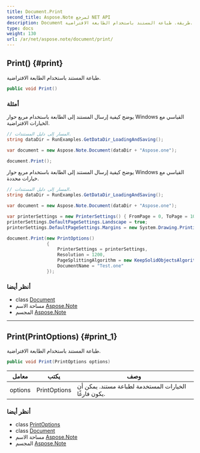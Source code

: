 ```yaml
---
title: Document.Print
second_title: Aspose.Note لمرجع NET API
description: Document طريقة. طباعة المستند باستخدام الطابعة الافتراضية.
type: docs
weight: 130
url: /ar/net/aspose.note/document/print/
---
```

## Print() {#print}

طباعة المستند باستخدام الطابعة الافتراضية.

```csharp
public void Print()
```

### أمثلة

يوضح كيفية إرسال المستند إلى الطابعة باستخدام مربع حوار Windows القياسي مع الخيارات الافتراضية.

```csharp
// المسار إلى دليل المستندات.
string dataDir = RunExamples.GetDataDir_LoadingAndSaving();

var document = new Aspose.Note.Document(dataDir + "Aspose.one");

document.Print();
```

يوضح كيفية إرسال المستند إلى الطابعة باستخدام مربع حوار Windows القياسي مع خيارات محددة.

```csharp
// المسار إلى دليل المستندات.
string dataDir = RunExamples.GetDataDir_LoadingAndSaving();

var document = new Aspose.Note.Document(dataDir + "Aspose.one");

var printerSettings = new PrinterSettings() { FromPage = 0, ToPage = 10 };
printerSettings.DefaultPageSettings.Landscape = true;
printerSettings.DefaultPageSettings.Margins = new System.Drawing.Printing.Margins(50, 50, 150, 50);

document.Print(new PrintOptions()
               {
                   PrinterSettings = printerSettings,
                   Resolution = 1200,
                   PageSplittingAlgorithm = new KeepSolidObjectsAlgorithm(),
                   DocumentName = "Test.one"
               });
```

### أنظر أيضا

* class [Document](../)
* مساحة الاسم [Aspose.Note](../../document/)
* المجسم [Aspose.Note](../../../)

---

## Print(PrintOptions) {#print_1}

طباعة المستند باستخدام الطابعة الافتراضية.

```csharp
public void Print(PrintOptions options)
```

| معامل | يكتب | وصف |
| --- | --- | --- |
| options | PrintOptions | الخيارات المستخدمة لطباعة مستند. يمكن أن يكون فارغًا. |

### أنظر أيضا

* class [PrintOptions](../../../aspose.note.saving/printoptions/)
* class [Document](../)
* مساحة الاسم [Aspose.Note](../../document/)
* المجسم [Aspose.Note](../../../)


